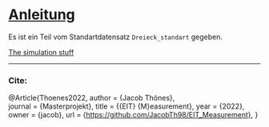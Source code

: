#  [Anleitung](https://github.com/JacobTh98/EIT_Measurement/wiki)

Es ist ein Teil vom Standartdatensatz `Dreieck_standart` gegeben.

[The simulation stuff](https://github.com/JacobTh98/EIT)

***
### Cite:

@Article{Thoenes2022,
  author  = {Jacob Thönes},  
  journal = {Masterprojekt},
  title   = {{EIT} {M}easurement},
  year    = {2022},
  owner   = {jacob},
  url     = {https://github.com/JacobTh98/EIT_Measurement},
}
